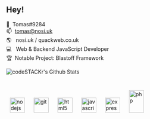 ## Hey!
💬 ‏‏‎ ‎Tomas#9284<br>
📫 ‏‏‎ ‎tomas@nosi.uk<br>
🌎 ‏‏‎ ‎ nosi.uk / quackweb.co.uk<br>
💻 ‏‏‎ ‎ Web & Backend JavaScript Developer<br>
🏆 ‏‏‎ ‎Notable Project: Blastoff Framework<br>
<html>
<img align="left" alt="codeSTACKr's Github Stats" src="https://github-readme-stats.alee14.vercel.app/api?username=creatort&show_icons=true&hide_border=true" />
<br>
  <br>
<p>
<img style="padding: 10px" src="https://devicons.github.io/devicon/devicon.git/icons/nodejs/nodejs-original-wordmark.svg" alt="nodejs" width="40" height="40"/>
<img style="padding: 10px" src="https://www.vectorlogo.zone/logos/git-scm/git-scm-icon.svg" alt="git" width="40" height="40"/> 
 <img style="padding: 10px" src="https://devicons.github.io/devicon/devicon.git/icons/html5/html5-original-wordmark.svg" alt="html5" width="40" height="40"/>
<img style="padding: 10px" src="https://devicons.github.io/devicon/devicon.git/icons/javascript/javascript-original.svg" alt="javascript" width="40" height="40"/>
<img style="padding: 10px" src="https://devicons.github.io/devicon/devicon.git/icons/express/express-original-wordmark.svg" alt="express" width="40" height="40"/> 
<img style="padding: 10px" src="https://cdn.iconscout.com/icon/free/png-512/php-28-226043.png" alt="php" width="40" height="60"/>  
</p>
<br>
</html>
